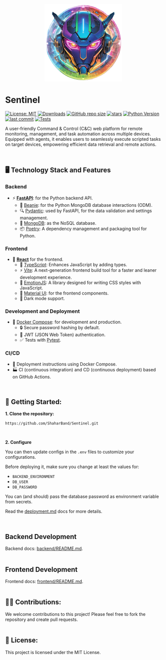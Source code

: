 <div align="center">
  <img src="./img/logo.png" width="250px" alt="Sentinel Logo" title="Sentinel Logo">
</div>

# Sentinel

[![License: MIT](https://img.shields.io/badge/License-MIT-yellow.svg)](https://github.com/ShaharBand/Sentinel/blob/main/LICENSE)
[![Downloads](https://img.shields.io/github/downloads/ShaharBand/Sentinel/total.svg)](https://github.com/ShaharBand/Sentinel/releases)
[![GitHub repo size](https://img.shields.io/github/repo-size/ShaharBand/Sentinel.svg)](https://github.com/ShaharBand/Sentinel)
[![stars](https://img.shields.io/github/stars/ShaharBand/Sentinel.svg?style=badge)](https://github.com/ShaharBand/Sentinel/stargazers)
[![Python Version](https://img.shields.io/badge/python-3.10+-blue.svg)](https://www.python.org/downloads/)
[![last commit](https://img.shields.io/github/last-commit/ShaharBand/Sentinel.svg)](https://github.com/ShaharBand/Sentinel/commits/main)
[![Tests](https://github.com/ShaharBand/sentinel/actions/workflows/tests.yml/badge.svg?branch=main)](https://github.com/ShaharBand/sentinel/actions/workflows/tests.yml)

A user-friendly Command & Control (C&C) web platform for remote monitoring, management, and task automation across multiple devices.
Equipped with agents, it enables users to seamlessly execute scripted tasks on target devices, empowering efficient data retrieval and remote actions.

<br>

## 🖥️ Technology Stack and Features

### Backend

- ⚡ [**FastAPI**](https://github.com/tiangolo/fastapi): for the Python backend API.
  - 🧰 [Beanie](https://github.com/roman-right/beanie): for the Python MongoDB database interactions (ODM).
  - 🔍 [Pydantic](https://github.com/samuelcolvin/pydantic): used by FastAPI, for the data validation and settings management.
  - 💾 [MongoDB](https://github.com/mongodb/mongo): as the NoSQL database.
  - 📦 [Poetry](https://github.com/python-poetry/poetry): A dependency management and packaging tool for Python.

### Frontend

- 🚀 [**React**](https://github.com/facebook/react) for the frontend.
  - 📜 [TypeScript](https://github.com/microsoft/TypeScript): Enhances JavaScript by adding types.
  - ⚡ [Vite](https://github.com/vitejs/vite): A next-generation frontend build tool for a faster and leaner development experience.
  - 💅 [EmotionJS](https://github.com/emotion-js/emotion): A library designed for writing CSS styles with JavaScript.
  - 🎨 [Material UI](https://github.com/mui/material-ui): for the frontend components.
  - 🦇 Dark mode support.

### Development and Deployment

- 🐋 [Docker Compose](https://github.com/docker/compose): for development and production.
  - 🔒 Secure password hashing by default.
  - 🔑 JWT (JSON Web Token) authentication.
  - ✅ Tests with [Pytest](https://github.com/pytest-dev/pytest).

### CI/CD

- 🚢 Deployment instructions using Docker Compose.
- 🏭 CI (continuous integration) and CD (continuous deployment) based on GitHub Actions.

<br>

## 🌱 Getting Started:

**1. Clone the repository:**

```commandline
https://github.com/ShaharBand/Sentinel.git
```

<br>

**2. Configure**

You can then update configs in the `.env` files to customize your configurations.

Before deploying it, make sure you change at least the values for:

- `BACKEND_ENVIRONMENT`
- `DB_USER`
- `DB_PASSWORD`

You can (and should) pass the database password as environment variable from secrets.

Read the [deployment.md](deployment.md) docs for more details.

<br>

## Backend Development

Backend docs: [backend/README.md](backend/README.md).
<br><br>

## Frontend Development

Frontend docs: [frontend/README.md](frontend/README.md).
<br><br>

## 👨‍💻 Contributions:

We welcome contributions to this project! Please feel free to fork the repository and create pull requests.
<br><br>

## 💼 License:

This project is licensed under the MIT License.
